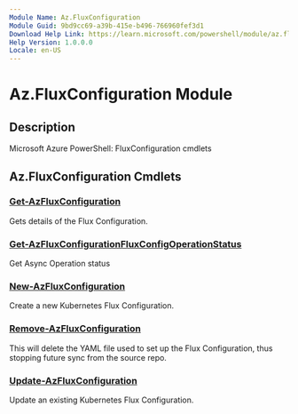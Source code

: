 ```yaml
---
Module Name: Az.FluxConfiguration
Module Guid: 9bd9cc69-a39b-415e-b496-766960fef3d1
Download Help Link: https://learn.microsoft.com/powershell/module/az.fluxconfiguration
Help Version: 1.0.0.0
Locale: en-US
---
```


# Az.FluxConfiguration Module
## Description
Microsoft Azure PowerShell: FluxConfiguration cmdlets

## Az.FluxConfiguration Cmdlets
### [Get-AzFluxConfiguration](Get-AzFluxConfiguration.md)
Gets details of the Flux Configuration.

### [Get-AzFluxConfigurationFluxConfigOperationStatus](Get-AzFluxConfigurationFluxConfigOperationStatus.md)
Get Async Operation status

### [New-AzFluxConfiguration](New-AzFluxConfiguration.md)
Create a new Kubernetes Flux Configuration.

### [Remove-AzFluxConfiguration](Remove-AzFluxConfiguration.md)
This will delete the YAML file used to set up the Flux Configuration, thus stopping future sync from the source repo.

### [Update-AzFluxConfiguration](Update-AzFluxConfiguration.md)
Update an existing Kubernetes Flux Configuration.

